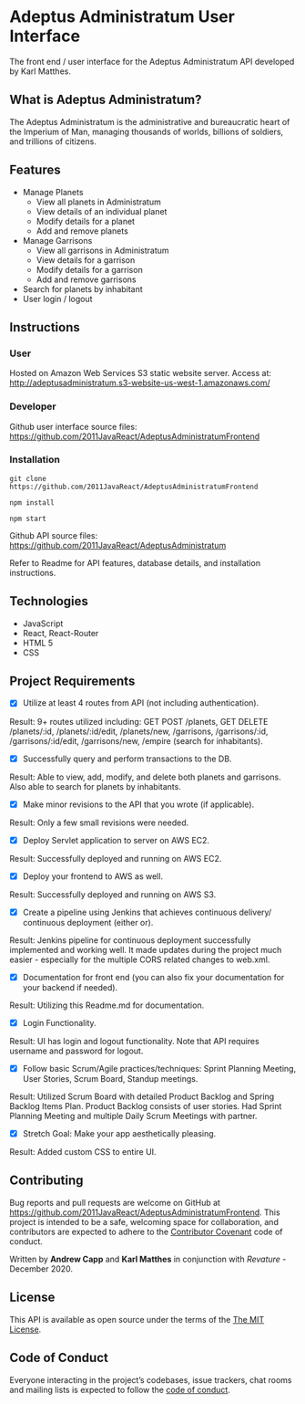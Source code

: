 # Adeptus Administratum User Interface

The front end / user interface for the Adeptus Administratum API developed by Karl Matthes.

## What is Adeptus Administratum?

The Adeptus Administratum is the administrative and bureaucratic heart of the Imperium of Man, managing thousands of worlds, billions of soldiers, and trillions of citizens.

## Features

<ul>
<li>Manage Planets
<ul>
<li>View all planets in Administratum</li>
<li>View details of an individual planet</li>
<li>Modify details for a planet</li>
<li>Add and remove planets</li>
</ul>
</li>
<li>Manage Garrisons
<ul>
<li>View all garrisons in Administratum</li>
<li>View details for a garrison</li>
<li>Modify details for a garrison</li>
<li>Add and remove garrisons</li>
</ul>
</li>
<li>Search for planets by inhabitant</li>
<li>User login / logout</li>
</ul>

## Instructions

### User

Hosted on Amazon Web Services S3 static website server.
Access at: http://adeptusadministratum.s3-website-us-west-1.amazonaws.com/

### Developer

Github user interface source files: https://github.com/2011JavaReact/AdeptusAdministratumFrontend

### Installation

```
git clone https://github.com/2011JavaReact/AdeptusAdministratumFrontend

npm install

npm start
```

Github API source files: https://github.com/2011JavaReact/AdeptusAdministratum

Refer to Readme for API features, database details, and installation instructions.

## Technologies

<ul>
<li>JavaScript</li>
<li>React, React-Router</li>
<li>HTML 5</li>
<li>CSS</li>
</ul>

## Project Requirements

- [x] Utilize at least 4 routes from API (not including authentication).

Result: 9+ routes utilized including: GET POST /planets, GET DELETE /planets/:id, /planets/:id/edit, /planets/new, /garrisons, /garrisons/:id, /garrisons/:id/edit, /garrisons/new, /empire (search for inhabitants).

- [x] Successfully query and perform transactions to the DB.

Result: Able to view, add, modify, and delete both planets and garrisons. Also able to search for planets by inhabitants.

- [x] Make minor revisions to the API that you wrote (if applicable).

Result: Only a few small revisions were needed.

- [x] Deploy Servlet application to server on AWS EC2.

Result: Successfully deployed and running on AWS EC2.

- [x] Deploy your frontend to AWS as well.

Result: Successfully deployed and running on AWS S3.

- [x] Create a pipeline using Jenkins that achieves continuous delivery/ continuous deployment (either or).

Result: Jenkins pipeline for continuous deployment successfully implemented and working well. It made updates during the project much easier - especially for the multiple CORS related changes to web.xml.

- [x] Documentation for front end (you can also fix your documentation for your backend if needed).

Result: Utilizing this Readme.md for documentation.

- [x] Login Functionality.

Result: UI has login and logout functionality. Note that API requires username and password for logout.

- [x] Follow basic Scrum/Agile practices/techniques: Sprint Planning Meeting, User Stories, Scrum Board, Standup meetings.

Result: Utilized Scrum Board with detailed Product Backlog and Spring Backlog Items Plan. Product Backlog consists of user stories. Had Sprint Planning Meeting and multiple Daily Scrum Meetings with partner.

- [x] Stretch Goal: Make your app aesthetically pleasing.

Result: Added custom CSS to entire UI.

## Contributing

Bug reports and pull requests are welcome on GitHub at https://github.com/2011JavaReact/AdeptusAdministratumFrontend. This project is intended to be a safe, welcoming space for collaboration, and contributors are expected to adhere to the [Contributor Covenant](http://contributor-covenant.org) code of conduct.

Written by **Andrew Capp** and **Karl Matthes** in conjunction with _Revature_ - December 2020.

## License

This API is available as open source under the terms of the [The MIT License](https://github.com/2011JavaReact/AdeptusAdministratumFrontend/blob/master/LICENSE.md).

## Code of Conduct

Everyone interacting in the project’s codebases, issue trackers, chat rooms and mailing lists is expected to follow the [code of conduct](https://github.com/2011JavaReact/AdeptusAdministratumFrontend/blob/master/CODE_OF_CONDUCT.md).
